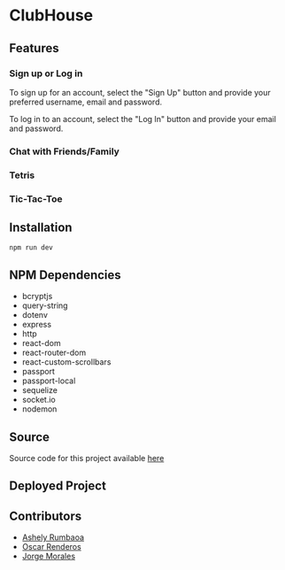 # ClubHouse

## Features

### Sign up or Log in

To sign up for an account, select the "Sign Up" button and provide your preferred username, email and password.

To log in to an account, select the "Log In" button and provide your email and password.

### Chat with Friends/Family

### Tetris

### Tic-Tac-Toe

## Installation

```npm run dev```

## NPM Dependencies

- bcryptjs
- query-string
- dotenv
- express
- http
- react-dom
- react-router-dom
- react-custom-scrollbars
- passport
- passport-local
- sequelize
- socket.io
- nodemon


## Source

Source code for this project available [here](https://github.com/AshelyNicole/ReactProject3)

## Deployed Project

## Contributors

-  [Ashely Rumbaoa](https://github.com/AshelyNicole)
-  [Oscar Renderos](https://github.com/orenderos)
-  [Jorge Morales](https://github.com/jmorales113)
